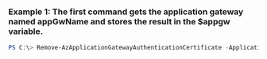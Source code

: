 ### Example 1: The first command gets the application gateway named appGwName and stores the result in the $appgw variable.
```powershell
PS C:\> Remove-AzApplicationGatewayAuthenticationCertificate -ApplicationGateway $appgw -Name cert01
```

